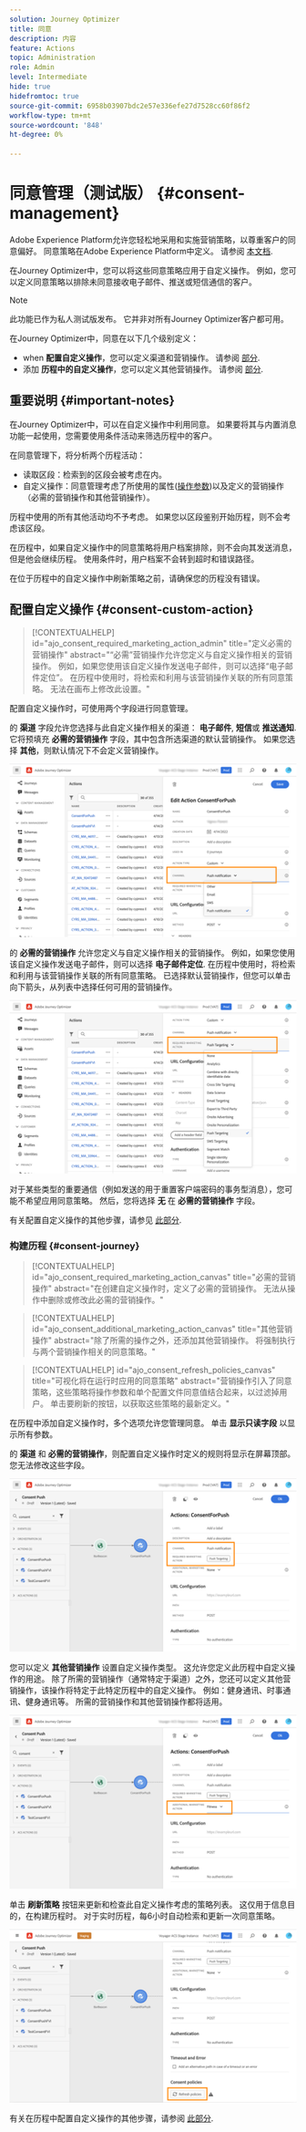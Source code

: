 ```yaml
---
solution: Journey Optimizer
title: 同意
description: 内容
feature: Actions
topic: Administration
role: Admin
level: Intermediate
hide: true
hidefromtoc: true
source-git-commit: 6958b03907bdc2e57e336efe27d7528cc60f86f2
workflow-type: tm+mt
source-wordcount: '848'
ht-degree: 0%

---
```


# 同意管理（测试版） {#consent-management}

Adobe Experience Platform允许您轻松地采用和实施营销策略，以尊重客户的同意偏好。 同意策略在Adobe Experience Platform中定义。 请参阅 [本文档](https://experienceleague.adobe.com/docs/experience-platform/data-governance/policies/user-guide.html?lang=en#consent-policy).

在Journey Optimizer中，您可以将这些同意策略应用于自定义操作。 例如，您可以定义同意策略以排除未同意接收电子邮件、推送或短信通信的客户。

>[!NOTE]
>
>此功能已作为私人测试版发布。 它并非对所有Journey Optimizer客户都可用。

在Journey Optimizer中，同意在以下几个级别定义：

* when **配置自定义操作**，您可以定义渠道和营销操作。 请参阅 [部分](../action/consent.md#consent-custom-action).
* 添加 **历程中的自定义操作**，您可以定义其他营销操作。 请参阅 [部分](../action/consent.md#consent-journey).

## 重要说明 {#important-notes}

在Journey Optimizer中，可以在自定义操作中利用同意。 如果要将其与内置消息功能一起使用，您需要使用条件活动来筛选历程中的客户。

在同意管理下，将分析两个历程活动：

* 读取区段：检索到的区段会被考虑在内。
* 自定义操作：同意管理考虑了所使用的属性([操作参数](../action/about-custom-action-configuration.md#define-the-message-parameters))以及定义的营销操作（必需的营销操作和其他营销操作）。

历程中使用的所有其他活动均不予考虑。 如果您以区段鉴别开始历程，则不会考虑该区段。

在历程中，如果自定义操作中的同意策略将用户档案排除，则不会向其发送消息，但是他会继续历程。 使用条件时，用户档案不会转到超时和错误路径。

在位于历程中的自定义操作中刷新策略之前，请确保您的历程没有错误。

<!--
There are two types of latency regarding the use of consent policies:

* **User latency**: the delay from the time a profile changes a consent settings to the moment it is applied in Experience Platform. This can take up to 48h. 
* **Consent policy latency**: the delay from the time a consent policy is created or updated to the moment it is applied. This can take up to 6 hours
-->

## 配置自定义操作 {#consent-custom-action}

>[!CONTEXTUALHELP]
>id="ajo_consent_required_marketing_action_admin"
>title="定义必需的营销操作"
>abstract="“必需”营销操作允许您定义与自定义操作相关的营销操作。 例如，如果您使用该自定义操作发送电子邮件，则可以选择“电子邮件定位”。 在历程中使用时，将检索和利用与该营销操作关联的所有同意策略。 无法在画布上修改此设置。"

配置自定义操作时，可使用两个字段进行同意管理。

的 **渠道** 字段允许您选择与此自定义操作相关的渠道： **电子邮件**, **短信**&#x200B;或 **推送通知**. 它将预填充 **必需的营销操作** 字段，其中包含所选渠道的默认营销操作。 如果您选择 **其他**，则默认情况下不会定义营销操作。

![](assets/consent1.png)

的 **必需的营销操作** 允许您定义与自定义操作相关的营销操作。 例如，如果您使用该自定义操作发送电子邮件，则可以选择 **电子邮件定位**. 在历程中使用时，将检索和利用与该营销操作关联的所有同意策略。 已选择默认营销操作，但您可以单击向下箭头，从列表中选择任何可用的营销操作。

![](assets/consent2.png)

对于某些类型的重要通信（例如发送的用于重置客户端密码的事务型消息），您可能不希望应用同意策略。 然后，您将选择 **无** 在 **必需的营销操作** 字段。

有关配置自定义操作的其他步骤，请参见 [此部分](../action/about-custom-action-configuration.md#consent-management).

### 构建历程 {#consent-journey}

>[!CONTEXTUALHELP]
>id="ajo_consent_required_marketing_action_canvas"
>title="必需的营销操作"
>abstract="在创建自定义操作时，定义了必需的营销操作。 无法从操作中删除或修改此必需的营销操作。"

>[!CONTEXTUALHELP]
>id="ajo_consent_additional_marketing_action_canvas"
>title="其他营销操作"
>abstract="除了所需的操作之外，还添加其他营销操作。 将强制执行与两个营销操作相关的同意策略。"

>[!CONTEXTUALHELP]
>id="ajo_consent_refresh_policies_canvas"
>title="可视化将在运行时应用的同意策略"
>abstract="营销操作引入了同意策略，这些策略将操作参数和单个配置文件同意值结合起来，以过滤掉用户。 单击要刷新的按钮，以获取这些策略的最新定义。"

在历程中添加自定义操作时，多个选项允许您管理同意。 单击 **显示只读字段** 以显示所有参数。

的 **渠道** 和 **必需的营销操作**，则配置自定义操作时定义的规则将显示在屏幕顶部。 您无法修改这些字段。

![](assets/consent4.png)

您可以定义 **其他营销操作** 设置自定义操作类型。 这允许您定义此历程中自定义操作的用途。 除了所需的营销操作（通常特定于渠道）之外，您还可以定义其他营销操作，该操作将特定于此特定历程中的自定义操作。 例如：健身通讯、时事通讯、健身通讯等。 所需的营销操作和其他营销操作都将适用。

![](assets/consent3.png)

单击 **刷新策略** 按钮来更新和检查此自定义操作考虑的策略列表。 这仅用于信息目的，在构建历程时。 对于实时历程，每6小时自动检索和更新一次同意策略。

![](assets/consent5.png)

<!--
The following data is taken into account for consent:

* marketing actions and additional marketing actions defined in the custom action
* action parameters defined in the custom action, see this [section](../action/about-custom-action-configuration.md#define-the-message-parameters) 
* attributes used as criteria in a segment when the journey starts with a Read segment, see this [section](../building-journeys/read-segment.md) 

>[!NOTE]
>
>Please note that there can be a latency when updating the list of policies applied, refer to this [this section](../action/consent.md#important-notes).
-->

有关在历程中配置自定义操作的其他步骤，请参阅 [此部分](../building-journeys/using-custom-actions.md).
